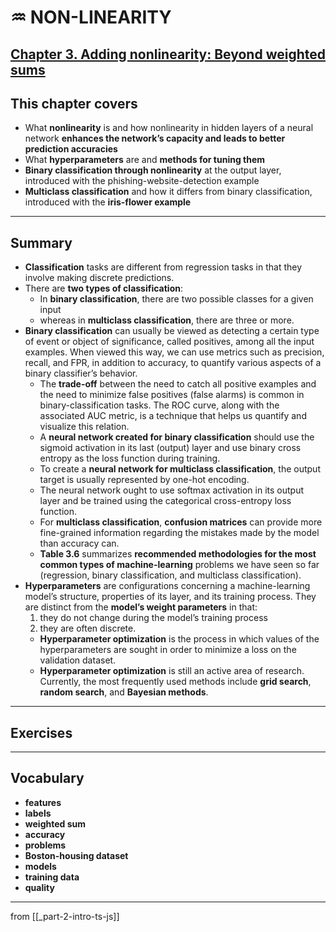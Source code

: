 # ♒️ NON-LINEARITY

## [**Chapter 3.** Adding nonlinearity: Beyond weighted sums](https://livebook.manning.com/book/deep-learning-with-javascript/chapter-3/)

## This chapter covers

- What **nonlinearity** is and how nonlinearity in hidden layers of a neural network **enhances the network’s capacity and leads to better prediction accuracies**
- What **hyperparameters** are and **methods for tuning them**
- **Binary classification through nonlinearity** at the output layer, introduced with the phishing-website-detection example
- **Multiclass classification** and how it differs from binary classification, introduced with the **iris-flower example**

---

## **Summary**

- **Classification** tasks are different from regression tasks in that they involve making discrete predictions.
- There are **two types of classification**:
  - In **binary classification**, there are two possible classes for a given input
  - whereas in **multiclass classification**, there are three or more.
- **Binary classification** can usually be viewed as detecting a certain type of event or object of significance, called positives, among all the input examples. When viewed this way, we can use metrics such as precision, recall, and FPR, in addition to accuracy, to quantify various aspects of a binary classifier’s behavior.
  - The **trade-off** between the need to catch all positive examples and the need to minimize false positives (false alarms) is common in binary-classification tasks. The ROC curve, along with the associated AUC metric, is a technique that helps us quantify and visualize this relation.
  - A **neural network created for binary classification** should use the sigmoid activation in its last (output) layer and use binary cross entropy as the loss function during training.
  - To create a **neural network for multiclass classification**, the output target is usually represented by one-hot encoding.
  - The neural network ought to use softmax activation in its output layer and be trained using the categorical cross-entropy loss function.
  - For **multiclass classification**, **confusion matrices** can provide more fine-grained information regarding the mistakes made by the model than accuracy can.
  - **Table 3.6** summarizes **recommended methodologies for the most common types of machine-learning** problems we have seen so far (regression, binary classification, and multiclass classification).
- **Hyperparameters** are configurations concerning a machine-learning model’s structure, properties of its layer, and its training process. They are distinct from the **model’s weight parameters** in that:
  1. they do not change during the model’s training process
  2. they are often discrete.
  - **Hyperparameter optimization** is the process in which values of the hyperparameters are sought in order to minimize a loss on the validation dataset.
  - **Hyperparameter optimization** is still an active area of research. Currently, the most frequently used methods include **grid search**, **random search**, and **Bayesian methods**.

---

## **Exercises**

---

## **Vocabulary**

- **features**
- **labels**
- **weighted sum**
- **accuracy**
- **problems**
- **Boston-housing dataset**
- **models**
- **training data**
- **quality**

---

from [[_part-2-intro-ts-js]]
